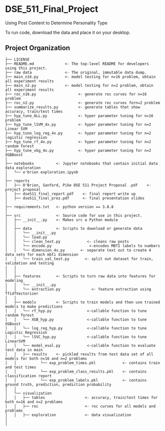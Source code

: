 DSE_511_Final_Project
==============================

Using Post Content to Determine Personality Type

To run code, download the data and place it on your desktop.

Project Organization
------------

    ├── LICENSE
    ├── README.md              <- The top-level README for developers using this project.
    ├── raw data 	           <- The original, immutable data dump.
    ├── main_n16.py            <- model testing for n=16 problem, obtain all experiment results 
    ├── main_n2.py             <- model testing for n=2 problem, obtain all experiment results 
    ├── roc_n16.py                   <- generate roc curves for n=16 problem
    ├── roc_n2.py                    <- generate roc curves forn=2 problem
    ├── summarize_results.py         <- generate tables that show accuracy, train/test times
    ├── hyp_tune_ALL.py            	 <- hyper parameter tuning for n=16 problem   
    ├── hyp_tune_lSVM_4x.py          <- hyper parameter tuning for n=2 Linear SVM 
    ├── hyp_tune_log_reg_4x.py       <- hyper parameter tuning for n=2 logistic regression
    ├── hyp_tune_rf_4x.py            <- hyper parameter tuning for n=2 random forest
    ├── hyp_tune_xbg_4x.py           <- hyper parameter tuning for n=2 XGBBoost
    │
    ├── notebooks          <- Jupyter notebooks that contain initial data data exploration
    │   └── o'brien exploration.ipynb    
    │
    ├── reports            
    │   ├── O'Brien, Sanford, Pike DSE 511 Project Proposal .pdf    <- project proposal
    │   ├── dse511_final_report.pdf    <- final report write up
    │   ├── dse511_final_prez.pdf      <- final presentation slides   
    │
    ├── requirements.txt   <- python version == 3.8.8
    │
    ├── src                <- Source code for use in this project.
    │   ├── __init__.py    <- Makes src a Python module
    │   │
    │   ├── data           <- Scripts to download or generate data
    │   │   └── __init__.py
    │   │   └── load.py
    │   │   └── clean_text.py            <- cleans raw posts
    │   │   └── encode.py                 <-encodes MBTI labels to numbers
    │   │   └── dimension_4x.py       <- separate text out to create 4 data sets for each mbti dimension
    │   │   └── train_val_test.py       <- split out dataset for train, validation and testing 
    │   │   
    │   │
    │   ├── features       <- Scripts to turn raw data into features for modeling
    │   │   └── __init__.py    
    │   │   └── extraction.py              <- feature extraction using TfidfVectorizer
    │   │
    │   ├── models         <- Scripts to train models and then use trained models to make predictions   
    │   │   └── rf_hyp.py                <-callable function to tune random forest
    │   │   └── XGB_hyp.py               <-callable function to tune XGBoost
    │   │   └── log_reg_hyp.py           <-callable function to tune Logistic Regression 
    │   │   └── lSVC_hyp.py              <-callable function to tune LinearSVM
    │   │   └── model_eval.py            <-callable function to evaluate test data in main 
    │   │   ├── results    <- pickled results from test data set of all models for both n=16 and n=2 problems     
    │   │   		└── exp_problem_times.pkl            <- contains train and test times 
    │   │   		└── exp_problem_class_results.pkl    <- contains classification report 
    │   │   		└── exp_problem_labels.pkl           <- contains ground truth, prediction, prediction probability   
    │   │
    │   └── visualization  
    │   │   ├── tables                  <- accuracy, train/test times for both n=16 and n=2 problems     
    │   │   ├── roc                     <- roc curves for all models and problems
    │   │   ├── exploration             <- data visualization 
    │       
    │
